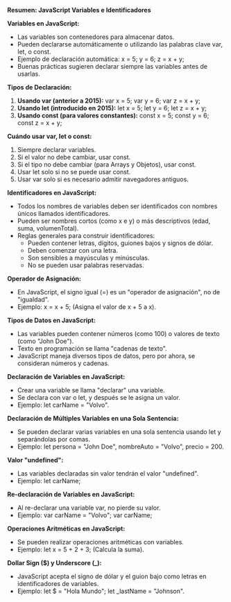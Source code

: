 **Resumen: JavaScript Variables e Identificadores**

**Variables en JavaScript:**
- Las variables son contenedores para almacenar datos.
- Pueden declararse automáticamente o utilizando las palabras clave var, let, o const.
- Ejemplo de declaración automática: x = 5; y = 6; z = x + y;
- Buenas prácticas sugieren declarar siempre las variables antes de usarlas.

**Tipos de Declaración:**
1. **Usando var (anterior a 2015):** var x = 5; var y = 6; var z = x + y;
2. **Usando let (introducido en 2015):** let x = 5; let y = 6; let z = x + y;
3. **Usando const (para valores constantes):** const x = 5; const y = 6; const z = x + y;

**Cuándo usar var, let o const:**
1. Siempre declarar variables.
2. Si el valor no debe cambiar, usar const.
3. Si el tipo no debe cambiar (para Arrays y Objetos), usar const.
4. Usar let solo si no se puede usar const.
5. Usar var solo si es necesario admitir navegadores antiguos.

**Identificadores en JavaScript:**
- Todos los nombres de variables deben ser identificados con nombres únicos llamados identificadores.
- Pueden ser nombres cortos (como x e y) o más descriptivos (edad, suma, volumenTotal).
- Reglas generales para construir identificadores:
  - Pueden contener letras, dígitos, guiones bajos y signos de dólar.
  - Deben comenzar con una letra.
  - Son sensibles a mayúsculas y minúsculas.
  - No se pueden usar palabras reservadas.

**Operador de Asignación:**
- En JavaScript, el signo igual (=) es un "operador de asignación", no de "igualdad".
- Ejemplo: x = x + 5; (Asigna el valor de x + 5 a x).

**Tipos de Datos en JavaScript:**
- Las variables pueden contener números (como 100) o valores de texto (como "John Doe").
- Texto en programación se llama "cadenas de texto".
- JavaScript maneja diversos tipos de datos, pero por ahora, se consideran números y cadenas.

**Declaración de Variables en JavaScript:**
- Crear una variable se llama "declarar" una variable.
- Se declara con var o let, y después se le asigna un valor.
- Ejemplo: let carName = "Volvo".

**Declaración de Múltiples Variables en una Sola Sentencia:**
- Se pueden declarar varias variables en una sola sentencia usando let y separándolas por comas.
- Ejemplo: let persona = "John Doe", nombreAuto = "Volvo", precio = 200.

**Valor "undefined":**
- Las variables declaradas sin valor tendrán el valor "undefined".
- Ejemplo: let carName;

**Re-declaración de Variables en JavaScript:**
- Al re-declarar una variable var, no pierde su valor.
- Ejemplo: var carName = "Volvo"; var carName;

**Operaciones Aritméticas en JavaScript:**
- Se pueden realizar operaciones aritméticas con variables.
- Ejemplo: let x = 5 + 2 + 3; (Calcula la suma).

**Dollar Sign ($) y Underscore (_):**
- JavaScript acepta el signo de dólar y el guion bajo como letras en identificadores de variables.
- Ejemplo: let $ = "Hola Mundo"; let _lastName = "Johnson".
